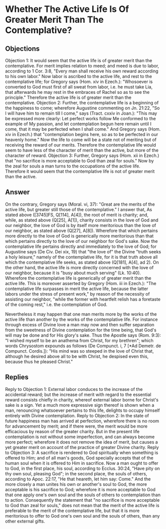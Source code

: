 # Whether The Active Life Is Of Greater Merit Than The Contemplative?
## Objections
Objection 1: It would seem that the active life is of greater merit than the contemplative. For merit implies relation to meed; and meed is due to labor, according to 1 Cor. 3:8, "Every man shall receive his own reward according to his own labor." Now labor is ascribed to the active life, and rest to the contemplative life; for Gregory says (Hom. xiv in Ezech.): "Whosoever is converted to God must first of all sweat from labor, i.e. he must take Lia, that afterwards he may rest in the embraces of Rachel so as to see the principle." Therefore the active life is of greater merit than the contemplative.
Objection 2: Further, the contemplative life is a beginning of the happiness to come; wherefore Augustine commenting on Jn. 21:22, "So I will have him to remain till I come," says (Tract. cxxiv in Joan.): "This may be expressed more clearly: Let perfect works follow Me conformed to the example of My passion, and let contemplation begun here remain until I come, that it may be perfected when I shall come." And Gregory says (Hom. xiv in Ezech.) that "contemplation begins here, so as to be perfected in our heavenly home." Now the life to come will be a state not of meriting but of receiving the reward of our merits. Therefore the contemplative life would seem to have less of the character of merit than the active, but more of the character of reward.
Objection 3: Further, Gregory says (Hom. xii in Ezech.) that "no sacrifice is more acceptable to God than zeal for souls." Now by the zeal for souls a man turns to the occupations of the active life. Therefore it would seem that the contemplative life is not of greater merit than the active.
## Answer
On the contrary, Gregory says (Moral. vi, 37): "Great are the merits of the active life, but greater still those of the contemplative."
I answer that, As stated above ([3745]FS, Q[114], A[4]), the root of merit is charity; and, while, as stated above (Q[25], A[1]), charity consists in the love of God and our neighbor, the love of God is by itself more meritorious than the love of our neighbor, as stated above (Q[27], A[8]). Wherefore that which pertains more directly to the love of God is generically more meritorious than that which pertains directly to the love of our neighbor for God's sake. Now the contemplative life pertains directly and immediately to the love of God; for Augustine says (De Civ. Dei xix, 19) that "the love of" the Divine "truth seeks a holy leisure," namely of the contemplative life, for it is that truth above all which the contemplative life seeks, as stated above (Q[181], A[4], ad 2). On the other hand, the active life is more directly concerned with the love of our neighbor, because it is "busy about much serving" (Lk. 10:40). Wherefore the contemplative life is generically of greater merit than the active life. This is moreover asserted by Gregory (Hom. iii in Ezech.): "The contemplative life surpasses in merit the active life, because the latter labors under the stress of present work," by reason of the necessity of assisting our neighbor, "while the former with heartfelt relish has a foretaste of the coming rest," i.e. the contemplation of God.

Nevertheless it may happen that one man merits more by the works of the active life than another by the works of the contemplative life. For instance through excess of Divine love a man may now and then suffer separation from the sweetness of Divine contemplation for the time being, that God's will may be done and for His glory's sake. Thus the Apostle says (Rom. 9:3): "I wished myself to be an anathema from Christ, for my brethren"; which words Chrysostom expounds as follows (De Compunct. i, 7 [*Ad Demetr. de Compunct. Cordis.]): "His mind was so steeped in the love of Christ that, although he desired above all to be with Christ, he despised even this, because thus he pleased Christ."
## Replies
Reply to Objection 1: External labor conduces to the increase of the accidental reward; but the increase of merit with regard to the essential reward consists chiefly in charity, whereof external labor borne for Christ's sake is a sign. Yet a much more expressive sign thereof is shown when a man, renouncing whatsoever pertains to this life, delights to occupy himself entirely with Divine contemplation.
Reply to Objection 2: In the state of future happiness man has arrived at perfection, wherefore there is no room for advancement by merit; and if there were, the merit would be more efficacious by reason of the greater charity. But in the present life contemplation is not without some imperfection, and can always become more perfect; wherefore it does not remove the idea of merit, but causes a yet greater merit on account of the practice of greater Divine charity.
Reply to Objection 3: A sacrifice is rendered to God spiritually when something is offered to Him; and of all man's goods, God specially accepts that of the human soul when it is offered to Him in sacrifice. Now a man ought to offer to God, in the first place, his soul, according to Ecclus. 30:24, "Have pity on thy own soul, pleasing God"; in the second place, the souls of others, according to Apoc. 22:17, "He that heareth, let him say: Come." And the more closely a man unites his own or another's soul to God, the more acceptable is his sacrifice to God; wherefore it is more acceptable to God that one apply one's own soul and the souls of others to contemplation than to action. Consequently the statement that "no sacrifice is more acceptable to God than zeal for souls," does not mean that the merit of the active life is preferable to the merit of the contemplative life, but that it is more meritorious to offer to God one's own soul and the souls of others, than any other external gifts.